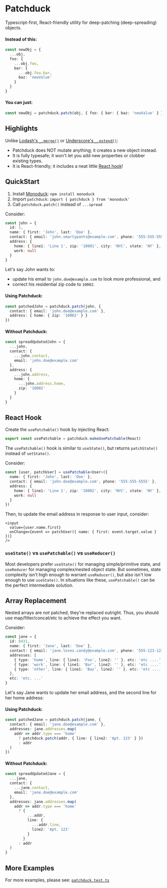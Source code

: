 # Patchduck

Typescript-first, React-friendly utility for deep-patching (deep-spreading) objects.

#### Instead of this:
```ts
const newObj = {
  ...obj,
  foo: {
    ...obj.foo,
    bar: {
      ...obj.foo.bar,
      baz: 'newValue'
    }
  }
}
```

#### You can just:
```ts
const newObj = patchduck.patch(obj, { foo: { bar: { baz: 'newValue' } } })
```

## Highlights

Unlike [Lodash's `_.merge()`](https://lodash.com/docs#merge) or [Underscore's `_.extend()`](https://underscorejs.org/#extend):

- Patchduck does NOT mutate anything; it creates a new object instead.
- It is fully typesafe; it won't let you add new properties or clobber existing types.
- It is React-friendly; it includes a neat little [React hook](#react-hook)!

## QuickStart

1. Install [Monoduck](./../../README.md): `npm install monoduck`
2. Import `patchduck`: `import { patchduck } from 'monoduck'`
3. Call `patchduck.patch()` instead of `...spread`

Consider:

```ts
const john = {
  id: 1,
  name: { first: 'John', last: 'Doe' },
  contact: { email: 'john.smartypants@example.com', phone: '555-555-5555' },
  address: {
    home: { line1: 'Line 1', zip: '10001', city: 'NYC', state: 'NY' },
    work: null
  }
}
```
Let's say John wants to:
- update his email to `john.doe@example.com` to look more professional, and
- correct his residential zip code to `10002`.

#### Using Patchduck:
```ts
const patchedJohn = patchduck.patch(john, {
  contact: { email: 'john.doe@example.com' },
  address: { home: { zip: '10002' } }
})
```

#### Without Patchduck:

```ts
const spreadUpdatedJohn = {
  ...john,
  contact: {
    ...john.contact,
    email: 'john.doe@example.com'
  },
  address: {
    ...john.address,
    home: {
      ...john.address.home,
      zip: '10002'
    }
  }
}
```

## React Hook

Create the `usePatchable()` hook by injecting React:
```ts
export const usePatchable = patchduck.makeUsePatchable(React)
```

The `usePatchable()` hook is similar to `useState()`, but returns `patchState()` instead of `setState()`.

Consider:
```ts
const [user, patchUser] = usePatchable<User>({
  name: { first: 'John', last: 'Doe' },
  contact: { email: 'john.doe@example.com', phone: '555-555-5555' },
  address: {
    home: { line1: 'Line 1', zip: '10002', city: 'NYC', state: 'NY' },
    work: null
  }
})
```

Then, to update the email address in response to user input, consider:
```tsx
<input
  value={user.name.first}
  onChange={event => patchUser({ name: { first: event.target.value } })}
/>
```

### `useState()` vs `usePatchable()` vs `useReducer()`

Most developers prefer `useState()` for managing simple/primitive state, and `useReducer` for managing complex/nested object state. But sometimes, state complexity isn't high enough to warrant `useReducer()`, but also isn't low enough to use `useState()`. In situations like these, `usePatchable()` can be the perfect intermediate solution.

## Array Replacement

Nested arrays are _not_ patched, they're replaced outright. Thus, you should use map/filter/concat/etc to achieve the effect you want.

Consider:

```ts
const jane = {
  id: 8431,
  name: { first: 'Jane', last: 'Doe' },
  contact: { email: 'jane.loves.candy@example.com', phone: '555-123-1234' },
  addresses: [
    { type: 'home', line: { line1: 'Foo', line2: '' }, etc: 'etc ....' },
    { type: 'work', line: { line1: 'Bar', line2: '' }, etc: 'etc ....' },
    { type: 'other', line: { line1: 'Baz', line2: '' }, etc: 'etc ....' }
  ],
  etc: 'etc. ...'
}
```

Let's say Jane wants to update her email address, and the second line for her home address:

#### Using Patchduck:
```ts
const patchedJane = patchduck.patch(jane, {
  contact: { email: 'jane.doe@example.com' },
  addresses: jane.addresses.map(
    addr => addr.type === 'home'
      ? patchduck.patch(addr, { line: { line2: 'Apt. 123' } })
      : addr
  )
})
```

#### Without Patchduck:
```ts
const spreadUpdatedJane = {
  ...jane,
  contact: {
    ...jane.contact,
    email: 'jane.doe@example.com'
  },
  addresses: jane.addresses.map(
    addr => addr.type === 'home'
      ? {
          ...addr,
          line: {
            ...addr.line,
            line2: 'Apt. 123'
          }
        }
      : addr
  )
}
```

## More Examples
For more examples, please see: [`patchduck.test.ts`](./patchduck.test.ts)
